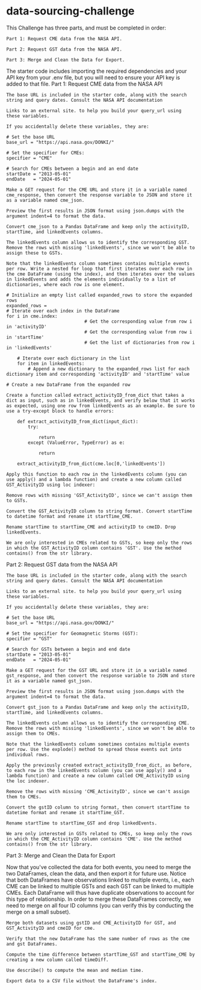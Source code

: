# data-sourcing-challenge

This Challenge has three parts, and must be completed in order:

    Part 1: Request CME data from the NASA API.

    Part 2: Request GST data from the NASA API.

    Part 3: Merge and Clean the Data for Export.

The starter code includes importing the required dependencies and your API key from your .env file, but you will need to ensure your API key is added to that file.
Part 1: Request CME data from the NASA API

    The base URL is included in the starter code, along with the search string and query dates. Consult the NASA API documentation 

    Links to an external site. to help you build your query_url using these variables.

    If you accidentally delete these variables, they are:

    # Set the base URL
    base_url = "https://api.nasa.gov/DONKI/"

    # Set the specifier for CMEs:
    specifier = "CME"

    # Search for CMEs between a begin and an end date
    startDate = "2013-05-01"
    endDate   = "2024-05-01"

    Make a GET request for the CME URL and store it in a variable named cme_response, then convert the response variable to JSON and store it as a variable named cme_json.

    Preview the first results in JSON format using json.dumps with the argument indent=4 to format the data.

    Convert cme_json to a Pandas DataFrame and keep only the activityID, startTime, and linkedEvents columns.

    The linkedEvents column allows us to identify the corresponding GST. Remove the rows with missing 'linkedEvents', since we won't be able to assign these to GSTs.

    Note that the linkedEvents column sometimes contains multiple events per row. Write a nested for loop that first iterates over each row in the cme DataFrame (using the index), and then iterates over the values in linkedEvents and adds the elements individually to a list of dictionaries, where each row is one element.

    # Initialize an empty list called expanded_rows to store the expanded rows
    expanded_rows =
    # Iterate over each index in the DataFrame
    for i in cme.index:
                                 # Get the corresponding value from row i in 'activityID'
                                 # Get the corresponding value from row i in 'startTime'        
                                 # Get the list of dictionaries from row i in 'linkedEvents'
        
        # Iterate over each dictionary in the list
        for item in linkedEvents:
            # Append a new dictionary to the expanded_rows list for each dictionary item and corresponding 'activityID' and 'startTime' value
             
    # Create a new DataFrame from the expanded row

    Create a function called extract_activityID_from_dict that takes a dict as input, such as in linkedEvents, and verify below that it works as expected, using one row from linkedEvents as an example. Be sure to use a try-except block to handle errors:

        def extract_activityID_from_dict(input_dict):
            try:

                return
            except (ValueError, TypeError) as e:

                return 

        extract_activityID_from_dict(cme.loc[0,'linkedEvents'])

    Apply this function to each row in the linkedEvents column (you can use apply() and a lambda function) and create a new column called GST_ActivityID using loc indexer:

    Remove rows with missing 'GST_ActivityID', since we can't assign them to GSTs.

    Convert the GST_ActivityID column to string format. Convert startTime to datetime format and rename it startTime_CME.

    Rename startTime to startTime_CME and activityID to cmeID. Drop linkedEvents.

    We are only interested in CMEs related to GSTs, so keep only the rows in which the GST_ActivityID column contains 'GST'. Use the method contains() from the str library.

Part 2: Request GST data from the NASA API

    The base URL is included in the starter code, along with the search string and query dates. Consult the NASA API documentation 

    Links to an external site. to help you build your query_url using these variables.

    If you accidentally delete these variables, they are:

    # Set the base URL
    base_url = "https://api.nasa.gov/DONKI/"

    # Set the specifier for Geomagnetic Storms (GST):
    specifier = "GST"

    # Search for GSTs between a begin and end date
    startDate = "2013-05-01"
    endDate   = "2024-05-01"

    Make a GET request for the GST URL and store it in a variable named gst_response, and then convert the response variable to JSON and store it as a variable named gst_json.

    Preview the first results in JSON format using json.dumps with the argument indent=4 to format the data.

    Convert gst_json to a Pandas DataFrame and keep only the activityID, startTime, and linkedEvents columns.

    The linkedEvents column allows us to identify the corresponding CME. Remove the rows with missing 'linkedEvents', since we won't be able to assign them to CMEs.

    Note that the linkedEvents column sometimes contains multiple events per row. Use the explode() method to spread those events out into individual rows.

    Apply the previously created extract_activityID_from_dict, as before, to each row in the linkedEvents column (you can use apply() and a lambda function) and create a new column called CME_ActivityID using the loc indexer.

    Remove the rows with missing 'CME_ActivityID', since we can't assign them to CMEs.

    Convert the gstID column to string format, then convert startTime to datetime format and rename it startTime_GST.

    Rename startTime to startTime_GST and drop linkedEvents.

    We are only interested in GSTs related to CMEs, so keep only the rows in which the CME_ActivityID column contains 'CME'. Use the method contains() from the str library.

Part 3: Merge and Clean the Data for Export

Now that you've collected the data for both events, you need to merge the two DataFrames, clean the data, and then export it for future use. Notice that both DataFrames have observations linked to multiple events, i.e., each CME can be linked to multiple GSTs and each GST can be linked to multiple CMEs. Each DataFrame will thus have duplicate observations to account for this type of relationship. In order to merge these DataFrames correctly, we need to merge on all four ID columns (you can verify this by conducting the merge on a small subset).

    Merge both datasets using gstID and CME_ActivityID for GST, and GST_ActivityID and cmeID for cme.

    Verify that the new DataFrame has the same number of rows as the cme and gst DataFrames.

    Compute the time difference between startTime_GST and startTime_CME by creating a new column called timeDiff.

    Use describe() to compute the mean and median time.

    Export data to a CSV file without the DataFrame's index.

